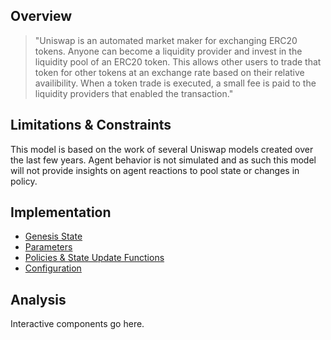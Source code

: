 ## Overview
> "Uniswap is an automated market maker for exchanging ERC20 tokens. Anyone can become a liquidity provider and invest in the liquidity pool of an ERC20 token. This allows other users to trade that token for other tokens at an exchange rate based on their relative availibility. When a token trade is executed, a small fee is paid to the liquidity providers that enabled the transaction."

## Limitations & Constraints
This model is based on the work of several Uniswap models created over the last few years. Agent behavior is not simulated and as such this model will not provide insights on agent reactions to pool state or changes in policy.

## Implementation
- [Genesis State](state.md)
- [Parameters](params.md)
- [Policies & State Update Functions](updates.md)
- [Configuration](config.md)

## Analysis
Interactive components go here.